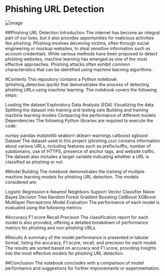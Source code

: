# Phishing URL Detection 
![image](https://app.gemoo.com/share/image-annotation/657656297930956800?codeId=DGYwd3EJjza7O&origin=imageurlgenerator&card=657656295548600320)


##Phishing URL Detection
Introduction
The internet has become an integral part of our lives, but it also provides opportunities for malicious activities like phishing. Phishing involves deceiving victims, often through social engineering or mockup websites, to steal sensitive information such as account credentials. While various methods have been proposed to detect phishing websites, machine learning has emerged as one of the most effective approaches. Phishing attacks often exhibit common characteristics that can be identified using machine learning algorithms.

#Contents
This repository contains a Python notebook (phishing_detection.ipynb) that demonstrates the process of detecting phishing URLs using machine learning. The notebook covers the following steps:

Loading the dataset
Exploratory Data Analysis (EDA)
Visualizing the data
Splitting the dataset into training and testing sets
Building and training machine learning models
Comparing the performance of different models
Dependencies
The following Python libraries are required to execute the code:

numpy
pandas
matplotlib
seaborn
sklearn
warnings
catboost
xgboost
Dataset
The dataset used in this project (phishing.csv) contains information about various URLs, including features such as prefix/suffix, number of subdomains, use of HTTPS, presence of anchor tags, and website traffic. The dataset also includes a target variable indicating whether a URL is classified as phishing or not.

#Model Building
The notebook demonstrates the training of multiple machine learning models for phishing URL detection. The models considered are:

Logistic Regression
k-Nearest Neighbors
Support Vector Classifier
Naive Bayes
Decision Tree
Random Forest
Gradient Boosting
CatBoost
XGBoost
Multilayer Perceptrons
Model Evaluation
The performance of each model is evaluated using the following metrics:

#Accuracy
F1 score
Recall
Precision
The classification report for each model is also provided, offering a detailed breakdown of performance metrics for phishing and non-phishing URLs.

#Results
A summary of the model performance is presented in tabular format, listing the accuracy, F1 score, recall, and precision for each model. The results are sorted based on accuracy and F1 score, providing insights into the most effective models for phishing URL detection.

##Conclusion
The notebook concludes with a comparison of model performance and suggestions for further improvements or experimentation.
